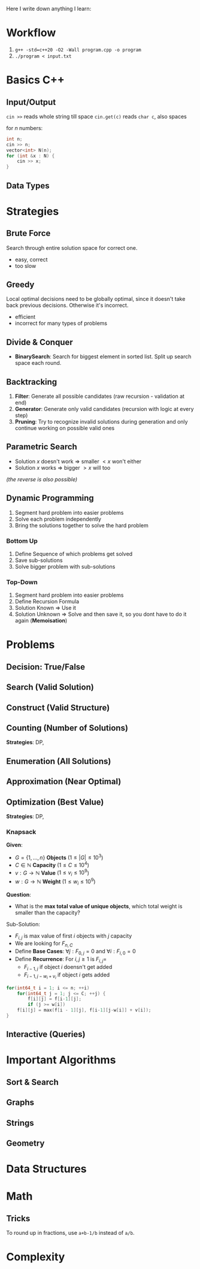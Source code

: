 Here I write down anything I learn:

# Workflow
1. `g++ -std=c++20 -O2 -Wall program.cpp -o program`
2. `./program < input.txt`

# Basics C++

## Input/Output
`cin >>` reads whole string till space
`cin.get(c)` reads `char c`, also spaces

for $n$ numbers:
```cpp
int n;
cin >> n;
vector<int> N(n);
for (int &x : N) {
    cin >> x;
}
```

## Data Types

# Strategies
## Brute Force
Search through entire solution space for correct one.
- easy, correct
- too slow

## Greedy
Local optimal decisions need to be globally optimal, since it doesn't take back previous decisions. Otherwise it's incorrect.
- efficient
- incorrect for many types of problems

## Divide & Conquer
- **BinarySearch**: Search for biggest element in sorted list. Split up search space each round.

## Backtracking
1. **Filter**: Generate all possible candidates (raw recursion - validation at end)
2. **Generator**: Generate only valid candidates (recursion with logic at every step)
3. **Pruning**: Try to recognize invalid solutions during generation and only continue working on possible valid ones

## Parametric Search
- Solution $x$ doesn't work => smaller $<x$ won't either
- Solution $x$ works => bigger $>x$ will too

*(the reverse is also possible)*
## Dynamic Programming
1. Segment hard problem into easier problems 
2. Solve each problem independently
3. Bring the solutions together to solve the hard problem

### Bottom Up
1. Define Sequence of which problems get solved
2. Save sub-solutions
3. Solve bigger problem with sub-solutions

### Top-Down
1. Segment hard problem into easier problems 
2. Define Recursion Formula
3. Solution Known => Use it
3. Solution Unknown => Solve and then save it, so you dont have to do it again (**Memoisation**)

# Problems

## Decision: True/False

## Search (Valid Solution)

## Construct (Valid Structure)

## Counting (Number of Solutions)
**Strategies**: DP, 

## Enumeration (All Solutions)

## Approximation (Near Optimal)

## Optimization (Best Value)
**Strategies**: DP, 

### Knapsack
**Given**:
- $G=\{1, \dots, n\}$ **Objects** ($1 \leq |G| \leq 10^3$)
- $C \in \mathbb{N}$ **Capacity** ($1 \leq C \leq 10^4$)
- $v: G \to \mathbb{N}$ **Value** ($1 \leq v_i \leq 10^9$)
- $w: G \to \mathbb{N}$ **Weight** ($1 \leq w_i \leq 10^9$)

**Question**:
- What is the **max total value of unique objects**, which total weight is smaller than the capacity?

Sub-Solution:
- $F_{i,j}$ is max value of first $i$ objects with $j$ capacity
- We are looking for $F_{n,C}$
- Define **Base Cases**: $\forall j: F_{0,j}=0$ and $\forall i: F_{i,0}=0$
- Define **Recurrence**: For $i,j \geq 1$ is $F_{i,j}=$
    - $F_{i-1,j}$ if object $i$ doensn't get added
    - $F_{i-1,j-w_i+v_i}$ if object $i$ gets added


```cpp
for(int64_t i = 1; i <= n; ++i)
    for(int64_t j = 1; j <= C; ++j) {
        f[i][j] = f[i-1][j];
        if (j >= w[i])
    f[i][j] = max(f[i - 1][j], f[i-1][j-w[i]] + v[i]);
}
```


## Interactive (Queries)

# Important Algorithms

## Sort & Search

## Graphs

## Strings

## Geometry

# Data Structures

# Math
## Tricks
To round up in fractions, use `a+b-1/b` instead of `a/b`.

# Complexity